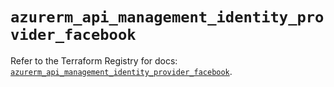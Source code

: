 # `azurerm_api_management_identity_provider_facebook`

Refer to the Terraform Registry for docs: [`azurerm_api_management_identity_provider_facebook`](https://registry.terraform.io/providers/hashicorp/azurerm/3.94.0/docs/resources/api_management_identity_provider_facebook).
